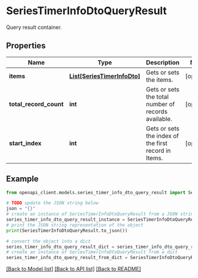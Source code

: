# SeriesTimerInfoDtoQueryResult

Query result container.

## Properties

Name | Type | Description | Notes
------------ | ------------- | ------------- | -------------
**items** | [**List[SeriesTimerInfoDto]**](SeriesTimerInfoDto.md) | Gets or sets the items. | [optional] 
**total_record_count** | **int** | Gets or sets the total number of records available. | [optional] 
**start_index** | **int** | Gets or sets the index of the first record in Items. | [optional] 

## Example

```python
from openapi_client.models.series_timer_info_dto_query_result import SeriesTimerInfoDtoQueryResult

# TODO update the JSON string below
json = "{}"
# create an instance of SeriesTimerInfoDtoQueryResult from a JSON string
series_timer_info_dto_query_result_instance = SeriesTimerInfoDtoQueryResult.from_json(json)
# print the JSON string representation of the object
print(SeriesTimerInfoDtoQueryResult.to_json())

# convert the object into a dict
series_timer_info_dto_query_result_dict = series_timer_info_dto_query_result_instance.to_dict()
# create an instance of SeriesTimerInfoDtoQueryResult from a dict
series_timer_info_dto_query_result_from_dict = SeriesTimerInfoDtoQueryResult.from_dict(series_timer_info_dto_query_result_dict)
```
[[Back to Model list]](../README.md#documentation-for-models) [[Back to API list]](../README.md#documentation-for-api-endpoints) [[Back to README]](../README.md)


